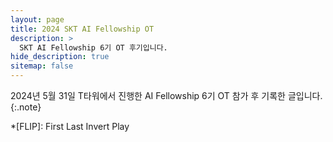 ```yaml
---
layout: page
title: 2024 SKT AI Fellowship OT
description: >
  SKT AI Fellowship 6기 OT 후기입니다.
hide_description: true
sitemap: false
---
```

2024년 5월 31일 T타워에서 진행한 AI Fellowship 6기 OT 참가 후 기록한 글입니다. 
{:.note}



*[FLIP]: First Last Invert Play
